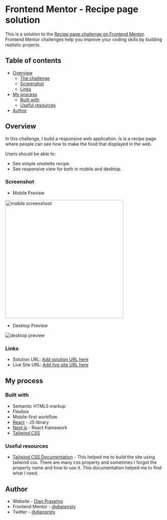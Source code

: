 # Frontend Mentor - Recipe page solution

This is a solution to the [Recipe page challenge on Frontend Mentor](https://www.frontendmentor.io/challenges/recipe-page-KiTsR8QQKm). Frontend Mentor challenges help you improve your coding skills by building realistic projects.

## Table of contents

- [Overview](#overview)
  - [The challenge](#the-challenge)
  - [Screenshot](#screenshot)
  - [Links](#links)
- [My process](#my-process)
  - [Built with](#built-with)
  - [Useful resources](#useful-resources)
- [Author](#author)

## Overview

In this challenge, I build a responsive web application. Is is a recipe page where people can see how to make the food that displayed in the web.

Users should be able to:

- See simple omelette recipe.
- See responsive view for both in mobile and desktop.

### Screenshot

- Mobile Preview

<img src="./public/images/mobile-preview.png" alt="mobile screenshoot" width="375px"/>

- Desktop Preview

![desktop preview](./public/images/web-preview.png)

### Links

- Solution URL: [Add solution URL here](https://your-solution-url.com)
- Live Site URL: [Add live site URL here](https://your-live-site-url.com)

## My process

### Built with

- Semantic HTML5 markup
- Flexbox
- Mobile-first workflow
- [React](https://reactjs.org/) - JS library
- [Next.js](https://nextjs.org/) - React framework
- [Tailwind CSS](https://tailwindcss.com)

### Useful resources

- [Tailwind CSS Documentation](https://tailwindcss.com/docs/installation) - This helped me to build the site using tailwind css. There are many css property and sometimes I forgot the property name and how to use it. This documentation helped me to find what I need.

## Author

- Website - [Dian Prasetyo](https://dianprasetyo.vercel.app/)
- Frontend Mentor - [@dianprsty](https://www.frontendmentor.io/profile/dianprsty)
- Twitter - [@dianprsty](https://x.com/dianprsty)
